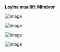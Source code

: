 **Loyiha muallifi: Mirabror**


![image](https://user-images.githubusercontent.com/121484707/210566442-8e9a60cb-7ff5-40f5-b8fb-17f24e0c6b0d.png)

![image](https://user-images.githubusercontent.com/121484707/210528160-4942d9b7-9036-4bb5-8a22-1dcdf0e5bb97.png)

![image](https://user-images.githubusercontent.com/121484707/210528462-89f4f577-6fb8-4fe3-92df-6481ea16c8f1.png)

![image](https://user-images.githubusercontent.com/121484707/210566522-14df3525-90ca-4792-94dc-019160e835a2.png)
